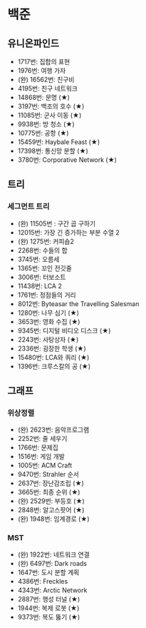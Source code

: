 # 백준

## 유니온파인드
- 1717번: 집합의 표현
- 1976번: 여행 가자
- (완) 16562번: 친구비
- 4195번: 친구 네트워크
- 14868번: 문명 (★)
- 3197번: 백조의 호수 (★)
- 11085번: 군사 이동 (★)
- 9938번: 방 청소 (★)
- 10775번: 공항 (★)
- 15459번: Haybale Feast (★)
- 17398번: 통신망 분할 (★)
- 3780번: Corporative Network (★)


## 트리

### 세그먼트 트리
- (완) 11505번 : 구간 곱 구하기
- 12015번: 가장 긴 증가하는 부분 수열 2
- (완) 1275번: 커피숍2
- 2268번: 수들의 합
- 3745번: 오름세
- 1365번: 꼬인 전깃줄
- 3006번: 터보소트
- 11438번: LCA 2
- 1761번: 정점들의 거리
- 8012번: Byteasar the Travelling Salesman
- 1280번: 나무 심기 (★)
- 3653번: 영화 수집 (★)
- 9345번: 디지털 비디오 디스크 (★)
- 2243번: 사탕상자 (★)
- 2336번: 굉장한 학생 (★)
- 15480번: LCA와 쿼리 (★)
- 1396번: 크루스칼의 공 (★)


## 그래프

### 위상정렬
- (완) 2623번: 음악프로그램
- 2252번: 줄 세우기
- 1766번: 문제집
- 1516번: 게임 개발
- 1005번: ACM Craft
- 9470번: Strahler 순서
- 2637번: 장난감조립 (★)
- 3665번: 최종 순위 (★)
- (완) 2529번: 부등호 (★)
- 2848번: 알고스팟어 (★)
- (완) 1948번: 임계경로 (★)

### MST
- (완) 1922번: 네트워크 연결
- (완) 6497번: Dark roads
- 1647번: 도시 분할 계획
- 4386번: Freckles
- 4343번: Arctic Network
- 2887번: 행성 터널 (★)
- 1944번: 복제 로봇 (★)
- 9373번: 복도 뚫기 (★)


